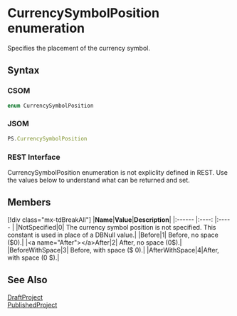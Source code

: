[comment]: # (Name:CurrencySymbolPosition)
[comment]: # (Name:Microsoft.ProjectServer.CurrencySymbolPosition)
[comment]: # (Type:Enum)
[comment]: # (Status:Verified)

# <a name="name"></a>CurrencySymbolPosition enumeration

<a name="description"></a>Specifies the placement of the currency symbol.

## <a name="syntax"></a>Syntax

### CSOM

```C#
enum CurrencySymbolPosition 
```
### JSOM

```JavaScript
PS.CurrencySymbolPosition
```
### REST Interface

CurrencySymbolPosition enumeration is not expliclity defined in REST.  Use the values below to understand what can be returned and set.

## <a name="members"></a>Members

<a name="enumMembers"></a>
[!div class="mx-tdBreakAll"]
|**Name**|**Value**|**Description**|
|:------ |:----: |:----- |
|<a name="NotSpecified"></a>NotSpecified|0| The currency symbol position is not specified. This constant is used in place of a DBNull value.|
|<a name="Before"></a>Before|1| Before, no space ($0).|
|<a name="After"></a>After|2| After, no space (0$).|
|<a name="BeforeWithSpace"></a>BeforeWithSpace|3| Before, with space ($ 0).|
|<a name="AfterWithSpace"></a>AfterWithSpace|4|After, with space (0 $).|

## <a name="seeAlso"></a>See Also

[DraftProject](DraftProject.md)<br/>
[PublishedProject](PublishedProject.md)<br/>
